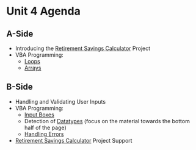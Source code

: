 # Unit 4 Agenda

## A-Side

  + Introducing the [Retirement Savings Calculator](/projects/retirement-savings-calculator/project.md) Project
  + VBA Programming:
    + [Loops](/notes/visual-basic/loops/notes.md)
    + [Arrays](/notes/visual-basic/datatypes/arrays.md)
  
## B-Side

  + Handling and Validating User Inputs
  + VBA Programming:
    + [Input Boxes](/notes/visual-basic/input-boxes/notes.md)
    + Detection of [Datatypes](/notes/visual-basic/datatypes/notes.md) (focus on the material towards the bottom half of the page)
    + [Handling Errors](/notes/visual-basic/errors/notes.md)
  + [Retirement Savings Calculator](/projects/retirement-savings-calculator/project.md) Project Support
